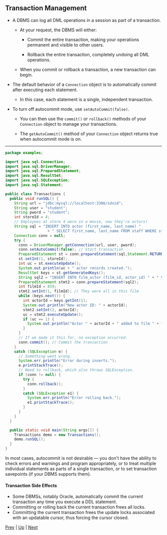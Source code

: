 ## Transaction Management

* A DBMS can log all DML operations in a session as part of a transaction.

  * At your request, the DBMS will either:

    * Commit the entire transaction, making your operations permanent and visible to other users.

    * Rollback the entire transaction, completely undoing all DML operations.

  * When you commit or rollback a transaction, a new transaction can begin.

* The default behavior of a `Connection` object is to automatically commit after executing each statement.

  * In this case, each statement is a single, independent transaction.

* To turn off autocommit mode, use `setAutoCommit(false)`.

  * You can then use the `commit()` or `rollback()` methods of your `Connection` object to manage your transactions.

  * The `getAutoCommit()` method of your `Connection` object returns true when autocommit mode is on.

<hr>

```java
package examples;

import java.sql.Connection;
import java.sql.DriverManager;
import java.sql.PreparedStatement;
import java.sql.ResultSet;
import java.sql.SQLException;
import java.sql.Statement;

public class Transactions {
  public void runSQL() {
    String url = "jdbc:mysql://localhost:3306/sdvid";
    String user = "student";
    String pword = "student";
    int storeId = 4;
    // Employees at store 4 were in a movie, now they're actors!
    String sql = "INSERT INTO actor (first_name, last_name) "
                   + " SELECT first_name, last_name FROM staff WHERE store_id=?";
    Connection conn = null;
    try {
      conn = DriverManager.getConnection(url, user, pword);
      conn.setAutoCommit(false); // Start transaction
      PreparedStatement st = conn.prepareStatement(sql,Statement.RETURN_GENERATED_KEYS);
      st.setInt(1, storeId);
      int uc = st.executeUpdate();
      System.out.println(uc + " actor records created.");
      ResultSet keys = st.getGeneratedKeys();
      String sql2 = "INSERT INTO film_actor (film_id, actor_id) " + " VALUES (?,?)";
      PreparedStatement stmt2 = conn.prepareStatement(sql2);
      int filmId = 859;
      stmt2.setInt(1, filmId); // They were all in this film
      while (keys.next()) {
        int actorId = keys.getInt(1);
        System.out.println("New actor ID: " + actorId);
        stmt2.setInt(2, actorId);
        uc = stmt2.executeUpdate();
        if (uc == 1) {
          System.out.println("Actor " + actorId + " added to film " + filmId);
        }
      }
      // If we made it this far, no exception occurred.
      conn.commit(); // Commit the transaction
    }
    catch (SQLException e) {
      // Something went wrong.
      System.err.println("Error during inserts.");
      e.printStackTrace();
      // Need to rollback, which also throws SQLException.
      if (conn != null) {
        try {
          conn.rollback();
        }
        catch (SQLException e1) {
          System.err.println("Error rolling back.");
          e1.printStackTrace();
        }
      }
    }
  }

  public static void main(String args[]) {
    Transactions demo = new Transactions();
    demo.runSQL();
  }
}
```

In most cases, autocommit is not desirable — you don't have the ability to check errors and warnings and program appropriately, or to treat multiple individual statements as parts of a single transaction, or to set transaction savepoints (if your DBMS supports them).

#### Transaction Side Effects

* Some DBMSs, notably Oracle, automatically commit the current transaction any time you execute a DDL statement.
* Committing or rolling back the current transaction frees all locks.
* Committing the current transaction frees the update locks associated with an updatable cursor, thus forcing the cursor closed.

[Prev](GeneratedKeys.md) | [Up](../README.md) | [Next](SQLException.md)

